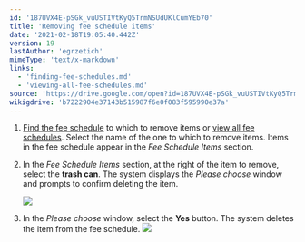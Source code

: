 ```yaml
---
id: '187UVX4E-pSGk_vuUSTIVtKyQ5TrmNSUdUKlCumYEb70'
title: 'Removing fee schedule items'
date: '2021-02-18T19:05:40.442Z'
version: 19
lastAuthor: 'egrzetich'
mimeType: 'text/x-markdown'
links:
  - 'finding-fee-schedules.md'
  - 'viewing-all-fee-schedules.md'
source: 'https://drive.google.com/open?id=187UVX4E-pSGk_vuUSTIVtKyQ5TrmNSUdUKlCumYEb70'
wikigdrive: 'b7222904e37143b515987f6e0f083f595990e37a'
---
```

1. [Find the fee schedule](finding-fee-schedules.md) to which to remove items or [view all fee schedules](viewing-all-fee-schedules.md). Select the name of the one to which to remove items. Items in the fee schedule appear in the <em>Fee Schedule Items</em> section.
2. In the <em>Fee Schedule Items</em> section, at the right of the item to remove, select the <strong>trash can</strong>. The system displays the <em>Please choose</em> window and prompts to confirm deleting the item.

   <img src="../removing-fee-schedule-items.assets/1000000000000055000000642E5F904980C9662D.png" />

3. In the <em>Please choose</em> window, select the <strong>Yes</strong> button. The system deletes the item from the fee schedule.
   <img src="../removing-fee-schedule-items.assets/1000000000000160000000B0D9B6E34F81890096.png" />

